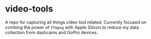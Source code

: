 # video-tools
A repo for capturing all things video tool related.
Currently focused on combing the power of `ffmpeg` with Apple Silicon to reduce my data collection from dashcams and GoPro devices.